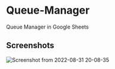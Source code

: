 # Queue-Manager
Queue Manager in Google Sheets
  
## Screenshots  
![Screenshot from 2022-08-31 20-08-35](https://user-images.githubusercontent.com/110092103/187738702-4b3d1fd2-6f3b-45dd-9f50-b2d007e32835.png)

